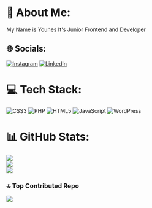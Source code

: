 # 💫 About Me:
My Name is Younes It's Junior Frontend and Developer


## 🌐 Socials:
[![Instagram](https://img.shields.io/badge/Instagram-%23E4405F.svg?logo=Instagram&logoColor=white)](https://instagram.com/younes_n_z) [![LinkedIn](https://img.shields.io/badge/LinkedIn-%230077B5.svg?logo=linkedin&logoColor=white)](https://linkedin.com/in/younes-noorzehi) 

# 💻 Tech Stack:
![CSS3](https://img.shields.io/badge/css3-%231572B6.svg?style=for-the-badge&logo=css3&logoColor=white) ![PHP](https://img.shields.io/badge/php-%23777BB4.svg?style=for-the-badge&logo=php&logoColor=white) ![HTML5](https://img.shields.io/badge/html5-%23E34F26.svg?style=for-the-badge&logo=html5&logoColor=white) ![JavaScript](https://img.shields.io/badge/javascript-%23323330.svg?style=for-the-badge&logo=javascript&logoColor=%23F7DF1E) ![WordPress](https://img.shields.io/badge/WordPress-%23117AC9.svg?style=for-the-badge&logo=WordPress&logoColor=white)
# 📊 GitHub Stats:
![](https://github-readme-stats.vercel.app/api?username=younesnoorzahi&theme=holi&hide_border=false&include_all_commits=true&count_private=false)<br/>
![](https://github-readme-streak-stats.herokuapp.com/?user=younesnoorzahi&theme=holi&hide_border=false)<br/>
![](https://github-readme-stats.vercel.app/api/top-langs/?username=younesnoorzahi&theme=holi&hide_border=false&include_all_commits=true&count_private=false&layout=compact)

### 🔝 Top Contributed Repo
![](https://github-contributor-stats.vercel.app/api?username=younesnoorzahi&limit=5&theme=dark&combine_all_yearly_contributions=true)

<!-- Proudly created with GPRM ( https://gprm.itsvg.in ) -->
